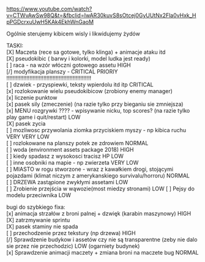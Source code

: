 
https://www.youtube.com/watch?v=CTWvAwSw98Q&t=&fbclid=IwAR30kuvS8sOtcej0GyUUtNx2Fla0vHxk_HpPGDcrxuUwH5KAk4EkhWnGaoM

Ogólnie sterujemy kibicem wisly i likwidujemy żydów

TASKI:  
[X] Maczeta (rece sa gotowe, tylko klinga) + animacje ataku itd  
[X] pseudokibic ( barwy i kolorki, model ludka jest ready)  
[ ] raca - na wzór włóczni gotowego assetu HIGH  
[/] modyfikacja planszy - CRITICAL PRIORIY !!!!!!!!!!!!!!!!!!!!!!!!!!!!!!!!!!!!!!!!!!!!!!!!!!!!!!!  
[ ] dzwiek - przyspiewki, teksty wpierdolu itd itp CRITICAL  
[x] rozlokowanie wielu pseudokibicow (zrobiony enemy manager)  
[x] liczenie punktow  
[x] pasek sily (zmeczenie) (na razie tylko przy bieganiu sie zmniejsza)  
[x] MENU rozgrywki ???? - wpisywanie nicku, top scores? (na razie tylko play game i quit/restart) LOW   
[X] pasek zycia  
[ ] mozliwosc przywolania ziomka przyciskiem myszy - np kibica ruchu VERY VERY LOW     
[ ] rozlokowane na planszy potek ze zdrowiem NORMAL  
[ ] woda (environment assets package 2018) HIGH  
[ ] kiedy spadasz z wysokosci tracisz HP LOW  
[ ] inne osobniki na mapie - np zwierzeta VERY LOW  
[ ] MIASTO w rogu stworzone - wraz z kawałkiem drogi, stojącymi pojazdami (klimat niczym z amerykanskiego survivalu/horroru) NORMAL  
[ ] DRZEWA zastąpione zwykłymi assetami  LOW  
[ ] Zrobienie przejścia w wąwozie(most miedzy stronami) LOW 
[ ] Pejsy do modelu przeciwnika LOW  

bugi do szybkiego fixa:  
[x] animacja strzałów z broni palnej + dzwięk (karabin maszynowy) HIGH  
[X] zatrzmywanie sprintu  
[X] pasek staminy nie spada  
[ ] przechodzenie przez tekstury (np drzewa) HIGH    
[/] Sprawdzenie budykow i assetów czy nie są transparentne (zeby nie dalo sie przez nie przechodzic) LOW (ogarniety budynek)    
[x] Sprawdzenie animacji maczety + zmiana broni na maczete bug  NORMAL  
